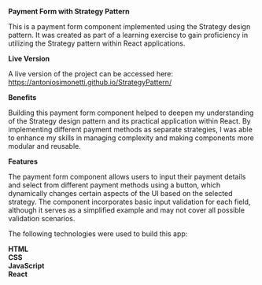 **Payment Form with Strategy Pattern**

This is a payment form component implemented using the Strategy design pattern. It was created as part of a learning exercise to gain proficiency in utilizing the Strategy pattern within React applications.

**Live Version**

A live version of the project can be accessed here: https://antoniosimonetti.github.io/StrategyPattern/

**Benefits**

Building this payment form component helped to deepen my understanding of the Strategy design pattern and its practical application within React. By implementing different payment methods as separate strategies, I was able to enhance my skills in managing complexity and making components more modular and reusable.

**Features**

The payment form component allows users to input their payment details and select from different payment methods using a button, which dynamically changes certain aspects of the UI based on the selected strategy. The component incorporates basic input validation for each field, although it serves as a simplified example and may not cover all possible validation scenarios.

The following technologies were used to build this app:

**HTML<br>
CSS<br>
JavaScript<br>
React<br>**